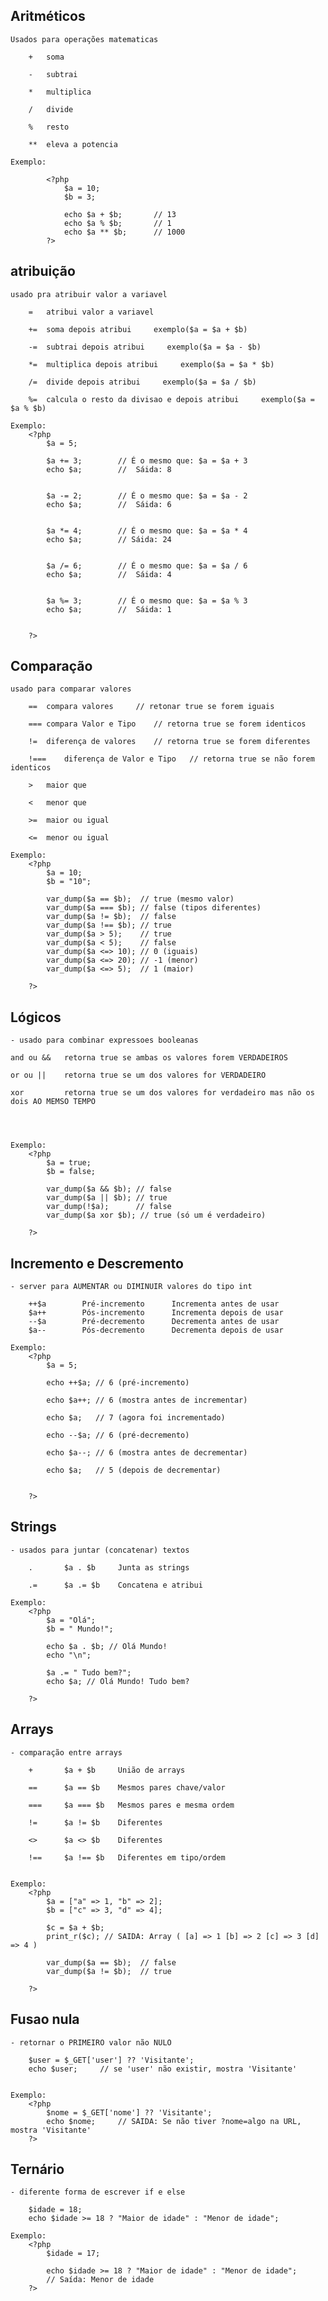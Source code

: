 ## Aritméticos 
    Usados para operações matematicas 

        +   soma    

        -   subtrai
        
        *   multiplica  

        /   divide
        
        %   resto

        **  eleva a potencia
        
    Exemplo:

            <?php
                $a = 10;
                $b = 3;

                echo $a + $b;       // 13
                echo $a % $b;       // 1
                echo $a ** $b;      // 1000
            ?>

## atribuição 
    usado pra atribuir valor a variavel

        =   atribui valor a variavel 

        +=  soma depois atribui     exemplo($a = $a + $b)
        
        -=  subtrai depois atribui     exemplo($a = $a - $b)
        
        *=  multiplica depois atribui     exemplo($a = $a * $b)
        
        /=  divide depois atribui     exemplo($a = $a / $b)
        
        %=  calcula o resto da divisao e depois atribui     exemplo($a = $a % $b)
    
    Exemplo:
        <?php
            $a = 5;

            $a += 3;        // É o mesmo que: $a = $a + 3
            echo $a;        //  Sáida: 8
            

            $a -= 2;        // É o mesmo que: $a = $a - 2
            echo $a;        //  Sáida: 6
            

            $a *= 4;        // É o mesmo que: $a = $a * 4
            echo $a;        // Sáida: 24
            

            $a /= 6;        // É o mesmo que: $a = $a / 6
            echo $a;        //  Sáida: 4
            

            $a %= 3;        // É o mesmo que: $a = $a % 3
            echo $a;        //  Sáida: 1
            
        
        ?>

## Comparação
    usado para comparar valores 

        ==  compara valores     // retonar true se forem iguais

        === compara Valor e Tipo    // retorna true se forem identicos

        !=  diferença de valores    // retorna true se forem diferentes

        !===    diferença de Valor e Tipo   // retorna true se não forem identicos

        >   maior que    

        <   menor que   

        >=  maior ou igual
        
        <=  menor ou igual
    
    Exemplo:
        <?php
            $a = 10;
            $b = "10";

            var_dump($a == $b);  // true (mesmo valor)
            var_dump($a === $b); // false (tipos diferentes)
            var_dump($a != $b);  // false
            var_dump($a !== $b); // true
            var_dump($a > 5);    // true
            var_dump($a < 5);    // false
            var_dump($a <=> 10); // 0 (iguais)
            var_dump($a <=> 20); // -1 (menor)
            var_dump($a <=> 5);  // 1 (maior)

        ?>

## Lógicos 
    - usado para combinar expressoes booleanas

    and ou &&   retorna true se ambas os valores forem VERDADEIROS

    or ou ||    retorna true se um dos valores for VERDADEIRO

    xor         retorna true se um dos valores for verdadeiro mas não os dois AO MEMSO TEMPO



    
    Exemplo:
        <?php
            $a = true;
            $b = false;

            var_dump($a && $b); // false
            var_dump($a || $b); // true
            var_dump(!$a);      // false
            var_dump($a xor $b); // true (só um é verdadeiro)
        
        ?>

## Incremento e Descremento
    - server para AUMENTAR ou DIMINUIR valores do tipo int

        ++$a	    Pré-incremento	    Incrementa antes de usar
        $a++	    Pós-incremento	    Incrementa depois de usar
        --$a	    Pré-decremento	    Decrementa antes de usar
        $a--	    Pós-decremento	    Decrementa depois de usar
    
    Exemplo:
        <?php
            $a = 5;

            echo ++$a; // 6 (pré-incremento)

            echo $a++; // 6 (mostra antes de incrementar)

            echo $a;   // 7 (agora foi incrementado)

            echo --$a; // 6 (pré-decremento)

            echo $a--; // 6 (mostra antes de decrementar)

            echo $a;   // 5 (depois de decrementar)


        ?>

## Strings
    - usados para juntar (concatenar) textos

        .	    $a . $b	    Junta as strings

        .=	    $a .= $b	Concatena e atribui
    
    Exemplo:
        <?php
            $a = "Olá";
            $b = " Mundo!";

            echo $a . $b; // Olá Mundo!
            echo "\n";

            $a .= " Tudo bem?";
            echo $a; // Olá Mundo! Tudo bem?

        ?>

## Arrays
    - comparação entre arrays
        
        +	    $a + $b	    União de arrays
        
        ==	    $a == $b	Mesmos pares chave/valor
        
        ===	    $a === $b	Mesmos pares e mesma ordem
        
        !=	    $a != $b	Diferentes
        
        <>	    $a <> $b	Diferentes
        
        !==	    $a !== $b	Diferentes em tipo/ordem

    
    Exemplo:
        <?php
            $a = ["a" => 1, "b" => 2];
            $b = ["c" => 3, "d" => 4];

            $c = $a + $b;
            print_r($c); // SAIDA: Array ( [a] => 1 [b] => 2 [c] => 3 [d] => 4 )

            var_dump($a == $b);  // false
            var_dump($a != $b);  // true

        ?>



## Fusao nula
    - retornar o PRIMEIRO valor não NULO

        $user = $_GET['user'] ?? 'Visitante';
        echo $user;     // se 'user' não existir, mostra 'Visitante'

    
    Exemplo:
        <?php
            $nome = $_GET['nome'] ?? 'Visitante';
            echo $nome;     // SAIDA: Se não tiver ?nome=algo na URL, mostra 'Visitante'
        ?>

## Ternário
    - diferente forma de escrever if e else

        $idade = 18;
        echo $idade >= 18 ? "Maior de idade" : "Menor de idade";
        
    Exemplo:
        <?php
            $idade = 17;

            echo $idade >= 18 ? "Maior de idade" : "Menor de idade";
            // Saída: Menor de idade
        ?>
